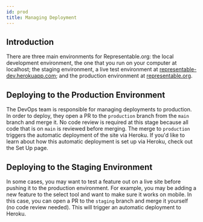 ```yaml
---
id: prod
title: Managing Deployment
---
```


## Introduction

There are three main environments for Representable.org: the local development environment, the one that you run on your computer at localhost; the staging environment, a live test environment at [representable-dev.herokuapp.com](https://representable-dev.herokuapp.com); and the production environment at [representable.org](https://representable.org).

## Deploying to the Production Environment

The DevOps team is responsible for managing deployments to production. In order to deploy, they open a PR to the `production` branch from the `main` branch and merge it. No code review is required at this stage because all code that is on `main` is reviewed before merging. The merge to `production` triggers the automatic deployment of the site via Heroku. If you'd like to learn about how this automatic deployment is set up via Heroku, check out the Set Up page.

## Deploying to the Staging Environment

In some cases, you may want to test a feature out on a live site before pushing it to the production environment. For example, you may be adding a new feature to the select tool and want to make sure it works on mobile. In this case, you can open a PR to the `staging` branch and merge it yourself (no code review needed). This will trigger an automatic deployment to Heroku.
